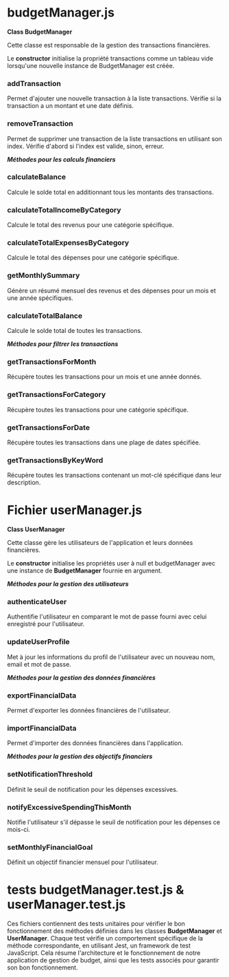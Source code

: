 # budgetManager.js

**Class BudgetManager** 

Cette classe est responsable de la gestion des transactions financières.

Le **constructor** initialise la propriété transactions comme un tableau vide lorsqu'une nouvelle instance de BudgetManager est créée.

### addTransaction

Permet d'ajouter une nouvelle transaction à la liste transactions.
Vérifie si la transaction a un montant et une date définis.

### removeTransaction

Permet de supprimer une transaction de la liste transactions en utilisant son index.
Vérifie d'abord si l'index est valide, sinon, erreur.

***Méthodes pour les calculs financiers***

### calculateBalance

Calcule le solde total en additionnant tous les montants des transactions.

### calculateTotalIncomeByCategory

Calcule le total des revenus pour une catégorie spécifique.

### calculateTotalExpensesByCategory

Calcule le total des dépenses pour une catégorie spécifique.

### getMonthlySummary 

Génère un résumé mensuel des revenus et des dépenses pour un mois et une année spécifiques.

### calculateTotalBalance 

Calcule le solde total de toutes les transactions.

***Méthodes pour filtrer les transactions***

### getTransactionsForMonth

Récupère toutes les transactions pour un mois et une année donnés.

### getTransactionsForCategory

Récupère toutes les transactions pour une catégorie spécifique.

### getTransactionsForDate

Récupère toutes les transactions dans une plage de dates spécifiée.

### getTransactionsByKeyWord

Récupère toutes les transactions contenant un mot-clé spécifique dans leur description.


# Fichier userManager.js

**Class UserManager**

Cette classe gère les utilisateurs de l'application et leurs données financières.

Le **constructor** initialise les propriétés user à null et budgetManager avec une instance de **BudgetManager** fournie en argument.

***Méthodes pour la gestion des utilisateurs***

### authenticateUser 

Authentifie l'utilisateur en comparant le mot de passe fourni avec celui enregistré pour l'utilisateur.

### updateUserProfile 

Met à jour les informations du profil de l'utilisateur avec un nouveau nom, email et mot de passe.

***Méthodes pour la gestion des données financières***

### exportFinancialData

Permet d'exporter les données financières de l'utilisateur.

### importFinancialData

Permet d'importer des données financières dans l'application.

***Méthodes pour la gestion des objectifs financiers***

### setNotificationThreshold

Définit le seuil de notification pour les dépenses excessives.

### notifyExcessiveSpendingThisMonth

Notifie l'utilisateur s'il dépasse le seuil de notification pour les dépenses ce mois-ci.

### setMonthlyFinancialGoal

Définit un objectif financier mensuel pour l'utilisateur.


# tests budgetManager.test.js & userManager.test.js


Ces fichiers contiennent des tests unitaires pour vérifier le bon fonctionnement des méthodes définies dans les classes **BudgetManager** et **UserManager**.
Chaque test vérifie un comportement spécifique de la méthode correspondante, en utilisant Jest, un framework de test JavaScript.
Cela résume l'architecture et le fonctionnement de notre application de gestion de budget, ainsi que les tests associés pour garantir son bon fonctionnement.